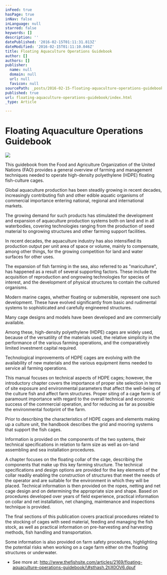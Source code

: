```yaml
---
inFeed: true
hasPage: true
inNav: false
inLanguage: null
starred: false
keywords: []
description: ''
datePublished: '2016-02-15T01:11:31.813Z'
dateModified: '2016-02-15T01:11:10.046Z'
title: Floating Aquaculture Operations Guidebook
author: []
authors: []
publisher:
  name: null
  domain: null
  url: null
  favicon: null
sourcePath: _posts/2016-02-15-floating-aquaculture-operations-guidebook.md
published: true
url: floating-aquaculture-operations-guidebook/index.html
_type: Article

---
```

# Floating Aquaculture Operations Guidebook
![](https://the-grid-user-content.s3-us-west-2.amazonaws.com/e2fc6469-04be-473b-b398-e18acec2d7b7.jpg)

This guidebook from the Food and Agriculture Organization of the United Nations (FAO) provides a general overview of farming and management techniques needed to operate high-density polyethylene (HDPE) floating fish-culture cages.

Global aquaculture production has been steadily growing in recent decades, increasingly contributing fish and other edible aquatic organisms of commercial importance entering national, regional and international markets.

The growing demand for such products has stimulated the development and expansion of aquaculture production systems both on land and in all waterbodies, covering technologies ranging from the production of seed material to ongrowing structures and other farming support facilities.

In recent decades, the aquaculture industry has also intensified its production output per unit area of space or volume, mainly to compensate, among other things, for the growing competition for land and water surfaces for other uses.

The expansion of fish farming in the sea, also referred to as "mariculture", has happened as a result of several supporting factors. These include the acquisition of reproduction and ongrowing technologies for species of interest, and the development of physical structures to contain the cultured organisms.

Modern marine cages, whether floating or submersible, represent one such development. These have evolved significantly from basic and rudimental systems to sophisticated and carefully engineered structures. 

Many cage designs and models have been developed and are commercially available.

Among these, high-density polyethylene (HDPE) cages are widely used, because of the versatility of the materials used, the relative simplicity in the performance of the various farming operations, and the comparatively limited investment capital required.

Technological improvements of HDPE cages are evolving with the availability of new materials and the various equipment items needed to service all farming operations.

This manual focuses on technical aspects of HDPE cages; however, the introductory chapter covers the importance of proper site selection in terms of site exposure and environmental parameters that affect the well-being of the culture fish and affect farm structures. Proper siting of a cage farm is of paramount importance with regard to the overall technical and economic success of the commercial operation, and for reducing as far as possible the environmental footprint of the farm.

Prior to describing the characteristics of HDPE cages and elements making up a culture unit, the handbook describes the grid and mooring systems that support the fish cages.

Information is provided on the components of the two systems, their technical specifications in relation to farm size as well as on-land assembling and sea installation procedures.

A chapter focuses on the floating collar of the cage, describing the components that make up this key farming structure. The technical specifications and design options are provided for the key elements of the collar readily enabling the construction of structures that meet the needs of the operator and are suitable for the environment in which they will be placed. Technical information is then provided on the ropes, netting and net cage design and on determining the appropriate size and shape. Based on procedures developed over years of field experience, practical information on collar and net installation, net changing, maintenance and inspections technique is provided.

The final sections of this publication covers practical procedures related to the stocking of cages with seed material, feeding and managing the fish stock, as well as practical information on pre-harvesting and harvesting methods, fish handling and transportation.

Some information is also provided on farm safety procedures, highlighting the potential risks when working on a cage farm either on the floating structures or underwater.

- See more at: http://www.thefishsite.com/articles/2169/floating-aquaculture-operations-guidebook/\#sthash.2tjX0OV6.dpuf